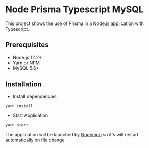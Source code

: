 # Node Prisma Typescript MySQL

This project shows the use of Prisma in a Node.js application with Typescript.

## Prerequisites
- Node.js 12.2+
- Yarn or NPM
- MySQL 5.6+

## Installation
- Install dependencies
```bash
yarn install
```
- Start Application
```bash
yarn start
```
The application will be launched by [Nodemon](https://nodemon.com) so it's will restart automatically on file change
